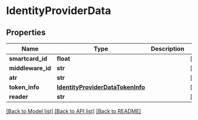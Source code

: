 # IdentityProviderData

## Properties
Name | Type | Description | Notes
------------ | ------------- | ------------- | -------------
**smartcard_id** | **float** |  | [optional] 
**middleware_id** | **str** |  | [optional] 
**atr** | **str** |  | [optional] 
**token_info** | [**IdentityProviderDataTokenInfo**](IdentityProviderDataTokenInfo.md) |  | [optional] 
**reader** | **str** |  | [optional] 

[[Back to Model list]](../README.md#documentation-for-models) [[Back to API list]](../README.md#documentation-for-api-endpoints) [[Back to README]](../README.md)


